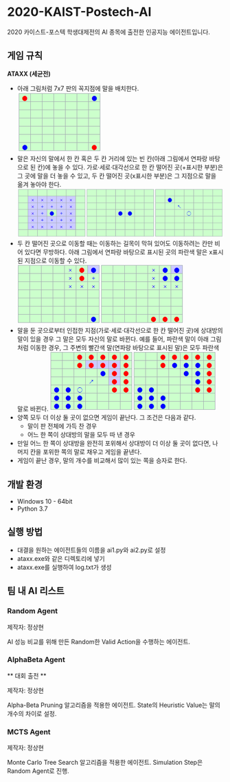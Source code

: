 # 2020-KAIST-Postech-AI
2020 카이스트-포스텍 학생대제전의 AI 종목에 출전한 인공지능 에이전트입니다.

## 게임 규칙

**ATAXX (세균전)**

* 아래 그림처럼 7x7 판의 꼭지점에 말을 배치한다.
  ![Initial state](image/img1.png)
* 말은 자신의 말에서 한 칸 혹은 두 칸 거리에 있는 빈 칸(아래 그림에서 연파랑 바탕으로 된 칸)에 놓을 수 있다. 가로·세로·대각선으로 한 칸 떨어진 곳(+표시한 부분)은 그 곳에 말을 더 놓을 수 있고, 두 칸 떨어진 곳(x표시한 부분)은 그 지점으로 말을 옮겨 놓아야 한다.
  ![Movable place](image/img2.png)
* 두 칸 떨어진 곳으로 이동할 때는 이동하는 길목이 막혀 있어도 이동하려는 칸만 비어 있다면 무방하다. 아래 그림에서 연파랑 바탕으로 표시된 곳의 파란색 말은 x표시된 지점으로 이동할 수 있다.
  ![Move rule](image/img3.png)
* 말을 둔 곳으로부터 인접한 지점(가로·세로·대각선으로 한 칸 떨어진 곳)에 상대방의 말이 있을 경우 그 말은 모두 자신의 말로 바뀐다. 예를 들어, 파란색 말이 아래 그림처럼 이동한 경우, 그 주변의 빨간색 말(연파랑 바탕으로 표시된 말)은 모두 파란색 말로 바뀐다.
  ![Infection rule](image/img4.png)
* 양쪽 모두 더 이상 둘 곳이 없으면 게임이 끝난다. 그 조건은 다음과 같다.
  - 말이 판 전체에 가득 찬 경우
  - 어느 한 쪽이 상대방의 말을 모두 따 낸 경우
* 만일 어느 한 쪽이 상대방을 완전히 포위해서 상대방이 더 이상 둘 곳이 없다면, 나머지 칸을 포위한 쪽의 말로 채우고 게임을 끝낸다.
* 게임이 끝난 경우, 말의 개수를 비교해서 많이 있는 쪽을 승자로 한다.

## 개발 환경

* Windows 10 - 64bit
* Python 3.7

## 실행 방법

* 대결을 원하는 에이전트들의 이름을 ai1.py와 ai2.py로 설정
* ataxx.exe와 같은 디렉토리에 넣기
* ataxx.exe를 실행하여 log.txt가 생성

## 팀 내 AI 리스트

### Random Agent

제작자: 정상현

AI 성능 비교를 위해 만든 Random한 Valid Action을 수행하는 에이전트.

### AlphaBeta Agent

** 대회 출전 **

제작자: 정상현

Alpha-Beta Pruning 알고리즘을 적용한 에이전트. State의 Heuristic Value는 말의 개수의 차이로 설정.

### MCTS Agent

제작자: 정상현

Monte Carlo Tree Search 알고리즘을 적용한 에이전트. Simulation Step은 Random Agent로 진행.
